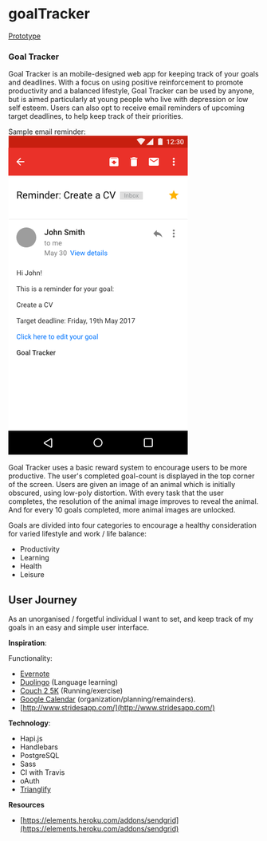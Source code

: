 # goalTracker
[Prototype](https://goaltrackerapp.herokuapp.com/)
### Goal Tracker
Goal Tracker is an mobile-designed web app for keeping track of your goals and deadlines. With a focus on using positive reinforcement to promote productivity and a balanced lifestyle, Goal Tracker can be used by anyone, but is aimed particularly at young people who live with depression or low self esteem. Users can also opt to receive email reminders of upcoming target deadlines, to help keep track of their priorities.

Sample email reminder:
![sample image email](public/assets/images/Email-Notification-_-2.png)

Goal Tracker uses a basic reward system to encourage users to be more productive. The user's completed goal-count is displayed in the top corner of the screen. Users are given an image of an animal which is initially obscured, using low-poly distortion. With every task that the user completes, the resolution of the animal image improves to reveal the animal. And for every 10 goals completed, more animal images are unlocked.

Goals are divided into four categories to encourage a healthy consideration for varied lifestyle and work / life balance:

* Productivity
* Learning
* Health
* Leisure

## User Journey
As an unorganised / forgetful individual I want to set, and keep track of my goals in an easy and simple user interface.

**Inspiration**:

Functionality:
* [Evernote](https://evernote.com)
* [Duolingo](https://www.duolingo.com) (Language learning)
* [Couch 2 5K](www.c25kfree.com/) (Running/exercise)
* [Google Calendar](https://www.google.com/calendar) (organization/planning/remainders).
* [http://www.stridesapp.com/](http://www.stridesapp.com/)

**Technology**:
* Hapi.js
* Handlebars
* PostgreSQL
* Sass
* CI with Travis
* oAuth
* [Trianglify](https://github.com/qrohlf/trianglify)


**Resources**
- [https://elements.heroku.com/addons/sendgrid](https://elements.heroku.com/addons/sendgrid)
